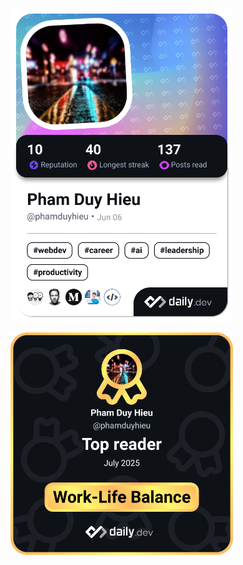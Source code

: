 <a href="https://app.daily.dev/phamduyhieu"><img src="./devcard.png" width="356" alt="Pham Duy Hieu's Dev Card"/></a>


<a href="https://app.daily.dev/phamduyhieu"><img src="./achievement-july-2025.png" width="356" alt="Pham Duy Hieu's Dev Card"/></a>
